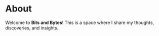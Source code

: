# About

Welcome to **Bits and Bytes**! This is a space where I share my thoughts, discoveries, and insights.